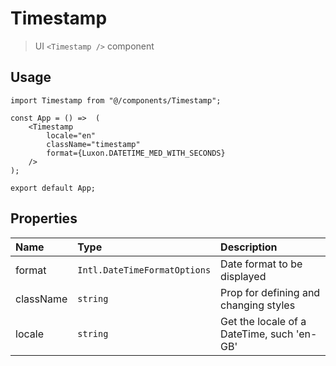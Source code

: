 # Timestamp

> UI `<Timestamp />` component

## Usage

```tsx
import Timestamp from "@/components/Timestamp";

const App = () =>  (
    <Timestamp
        locale="en"
        className="timestamp"
        format={Luxon.DATETIME_MED_WITH_SECONDS}
    />
);

export default App;
```

## Properties

| Name       | Type                         | Description                                |  
|:-----------|:-----------------------------|:-------------------------------------------|  
| format     | `Intl.DateTimeFormatOptions` | Date format to be displayed                |
| className  | `string`                     | Prop for defining and changing styles      |
| locale     | `string`                     | Get the locale of a DateTime, such 'en-GB' |
